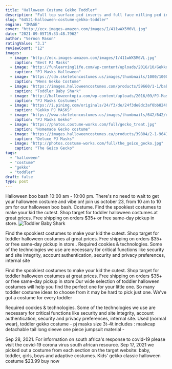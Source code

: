 ```yaml
---
title: "Halloween Costume Gekko Toddler"
description: "Full top surface pcd inserts and full face milling pcd inserts for machining aluminum,copper,tungsten carbide. Mainly for face milling automobile engine block,cylinder head,cast aluminum alloy"
slug: "64521-halloween-costume-gekko-toddler"
engine: "IMAGE"
cover: "http://ecx.images-amazon.com/images/I/411wWX5M6VL.jpg"
date: "2021-09-05T19:33:48.796Z"
author: "Vernon Mason"
ratingValue: "3.1"
reviewCount: "12"
images:
  - image: "http://ecx.images-amazon.com/images/I/411wWX5M6VL.jpg"
    caption: "Best PJ Masks"
  - image: "http://funlearninglife.com/wp-content/uploads/2016/10/Gekko-Costume.jpg"
    caption: "PJ Masks Halloween"
  - image: "https://cdn.skeletoncostumes.us/images/thumbnails/1000/1000/detailed/15/Mens-Gekko-Costume-PJ-Masks.jpg"
    caption: "Mens Gekko Costume"
  - image: "https://images.halloweencostumes.com/products/59660/1-1/baby-shark-toddler-costume-with-sound-chip.jpg"
    caption: "Toddler Baby Shark"
  - image: "http://halloweentopia.com/wp-content/uploads/2016/09/PJ-Masks-Halloween-Costumes-Gekko-Owlette-and-Catboy.jpg"
    caption: "PJ Masks Costumes"
  - image: "https://i.pinimg.com/originals/24/f3/de/24f3de8dc3af0bb8249983eafe8bb570.jpg"
    caption: "Gekko PJ MASKS"
  - image: "https://www.skeletoncostumes.us/images/thumbnails/642/642/detailed/14/gekko_maska.jpg"
    caption: "PJ Masks Gekko"
  - image: "https://photos.costume-works.com/full/gecko_treat.jpg"
    caption: "Homemade Gecko costume"
  - image: "https://images.halloweencostumes.ca/products/39804/2-1-96415/deluxe-pj-masks-gekko-costume.jpg"
    caption: "Deluxe PJ Masks"
  - image: "http://photos.costume-works.com/full/the_geico_gecko.jpg"
    caption: "The Geico Gecko"
tags:
  - "halloween"
  - "costume"
  - "gekko"
  - "toddler"
draft: false
type: post
---
```


Halloween boo bash 10:00 am - 10:00 pm. There's no need to wait to get your halloween costume and vibe on! join us october 23, from 10 am to 10 pm for our halloween boo bash. Costume. Find the spookiest costumes to make your kid the cutest. Shop target for toddler halloween costumes at great prices. Free shipping on orders $35+ or free same-day pickup in store.
![Toddler Baby Shark](https://images.halloweencostumes.com/products/59660/1-1/baby-shark-toddler-costume-with-sound-chip.jpg "Toddler Baby Shark")

Find the spookiest costumes to make your kid the cutest. Shop target for toddler halloween costumes at great prices. Free shipping on orders $35+ or free same-day pickup in store.. Required cookies &amp; technologies. Some of the technologies we use are necessary for critical functions like security and site integrity, account authentication, security and privacy preferences, internal site
<!--inArticleAds-->

<!--galleryOne-->

Find the spookiest costumes to make your kid the cutest. Shop target for toddler halloween costumes at great prices. Free shipping on orders $35+ or free same-day pickup in store.Our wide selection of toddler halloween costumes will help you find the perfect one for your little one. So many toddler costume ideas to choose from it may be hard to pick just one. We've got a costume for every toddler
<!--inArticleAds-->

<!--galleryTwo-->

Required cookies & technologies. Some of the technologies we use are necessary for critical functions like security and site integrity, account authentication, security and privacy preferences, internal site. Used (normal wear), toddler gekko costume - pj masks size 3t-4t includes : maskcap detachable tail long sleeve one piece jumpsuit material -
<!--galleryThree-->

Sep 28, 2021. For information on south africa's response to covid-19 please visit the covid-19 corona virus south african resource. Sep 17, 2021 we picked out a costume from each section on the target website: baby, toddler, girls, boys and adaptive costumes.  Kids' gekko classic halloween costume $23.99 buy now